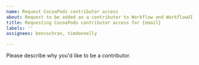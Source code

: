 ```yaml
---
name: Request CocoaPods contributor access
about: Request to be added as a contributor to Workflow and WorkflowUI CocoaPods.
title: Requesting CocoaPods contributor access for {email}
labels: ''
assignees: bencochran, timdonnelly

---
```


Please describe why you'd like to be a contributor.
